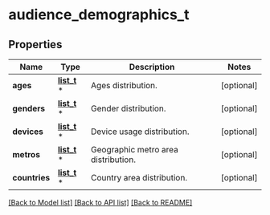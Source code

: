 # audience_demographics_t

## Properties
Name | Type | Description | Notes
------------ | ------------- | ------------- | -------------
**ages** | [**list_t**](audience_demographic_value.md) \* | Ages distribution. | [optional] 
**genders** | [**list_t**](audience_demographic_value.md) \* | Gender distribution. | [optional] 
**devices** | [**list_t**](audience_demographic_value.md) \* | Device usage distribution. | [optional] 
**metros** | [**list_t**](audience_demographic_value.md) \* | Geographic metro area distribution. | [optional] 
**countries** | [**list_t**](audience_demographic_value.md) \* | Country area distribution. | [optional] 

[[Back to Model list]](../README.md#documentation-for-models) [[Back to API list]](../README.md#documentation-for-api-endpoints) [[Back to README]](../README.md)


